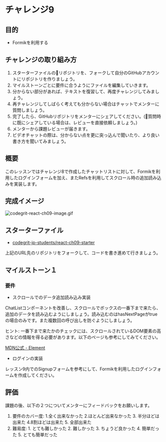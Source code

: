 # チャレンジ9

## 目的

- Formikを利用する

## チャレンジの取り組み方

1. スターターファイルのリポジトリを、フォークして自分のGitHubアカウントにリポジトリを作りましょう。
2. マイルストーンごとに要件に合うようにファイルを編集していきます。
3. 分からない部分があれば、テキストを復習して、再度チャレンジしてみましょう。
4. 再チャレンジしてしばらく考えても分からない場合はチャットでメンターに質問しましょう。
5. 完了したら、GitHubリポジトリをメンターにシェアしてください。(質問時に既にシェアしている場合は、レビューを直接依頼しましょう。)
6. メンターから課題レビューが届きます。
7. ビデオチャットの際は、分からない点を更に突っ込んで聞いたり、より良い書き方を聞いてみましょう。

## 概要

このレッスンではチャレンジ8で作成したチャットリストに対して、Formikを利用したログインフォームを加え、またRefsを利用してスクロール時の追加読み込みを実装します。

## 完成イメージ

![codegrit-react-ch09-image.gif](https://firebasestorage.googleapis.com/v0/b/codegrit-images.appspot.com/o/codegrit-react%2FLesson09%2Fchallenge%2Fcodegrit-react-ch09-image.gif?alt=media&token=2616d590-dc96-46e6-ab26-85fbb562daa6)

## スターターファイル

- [codegrit-jp-students/react-ch09-starter](https://github.com/codegrit-jp-students/codegrit-react-ch09-starter)

上記のURL先のリポジトリをフォークして、コードを書き進めて行きましょう。

## マイルストーン１

### 要件

- スクロールでのデータ追加読み込み実装

ChatListコンポーネントを改善し、スクロールでボックスの一番下まで来たら、追加のデータを読み込むようにしましょう。読み込むのはhasNextPageがtrueの場合のみです。また複数回の呼び出しを防ぐようにしましょう。

ヒント: 一番下まで来たかのチェックには、スクロールされているDOM要素の高さなどの情報を得る必要があります。以下のページも参考にしてみてください。

[MDN公式 - Element](https://developer.mozilla.org/ja/docs/Web/API/Element)

- ログインの実装

レッスン9内でのSignupフォームを参考にして、Formikを利用したログインフォームを作成してください。

## 評価

課題の後、以下の２つについてメンターにフィードバックをお願いします。

1. 要件のカバー度: 1.全く出来なかった 2.ほとんど出来なかった 3. 半分ほどは出来た 4.8割ほどは出来た 5. 全部出来た
2. 難易度: 1. とても難しかった 2. 難しかった 3. ちょうど良かった 4. 簡単だった 5. とても簡単だった
